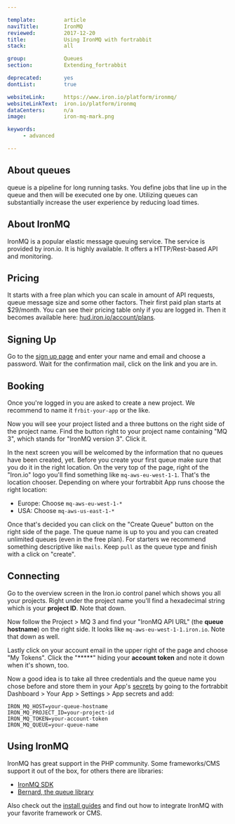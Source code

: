 ```yaml
---

template:         article
naviTitle:        IronMQ
reviewed:         2017-12-20
title:            Using IronMQ with fortrabbit
stack:            all

group:            Queues
section:          Extending_fortrabbit

deprecated:       yes
dontList:         true

websiteLink:      https://www.iron.io/platform/ironmq/
websiteLinkText:  iron.io/platform/ironmq
dataCenters:      n/a
image:            iron-mq-mark.png

keywords:
     - advanced

---
```



<!-- TODO: Delay until https://github.com/LaravelCollective/iron-queue uses IronMQ PHP SDK v4, which is required to use current IronMQ v3 -->



## About queues

 queue is a pipeline for long running tasks. You define jobs that line up in the queue and then will be executed one by one. Utilizing queues can substantially increase the user experience by reducing load times.


## About IronMQ

IronMQ is a popular elastic message queuing service. The service is provided by iron.io. It is highly available. It offers a HTTP/Rest-based API and monitoring.


## Pricing

It starts with a free plan which you can scale in amount of API requests, queue message size and some other factors. Their first paid plan starts at $29/month. You can see their pricing table only if you are logged in. Then it becomes available here: [hud.iron.io/account/plans](https://hud.iron.io/account/plans).


## Signing Up

Go to the [sign up page](https://hud.iron.io/users/new) and enter your name and email and choose a password. Wait for the confirmation mail, click on the link and you are in.


## Booking

Once you're logged in you are asked to create a new project. We recommend to name it `frbit-your-app` or the like.

Now you will see your project listed and a three buttons on the right side of the project name. Find the button right to your project name containing "MQ 3", which stands for "IronMQ version 3". Click it.

In the next screen you will be welcomed by the information that no queues have been created, yet. Before you create your first queue make sure that you do it in the right location. On the very top of the page, right of the "Iron.io" logo you'll find something like `mq-aws-eu-west-1-1`. That's the location chooser. Depending on where your fortrabbit App runs choose the right location:

* Europe: Choose `mq-aws-eu-west-1-*`
* USA: Choose `mq-aws-us-east-1-*`

Once that's decided you can click on the "Create Queue" button on the right side of the page. The queue name is up to you and you can created unlimited queues (even in the free plan). For starters we recommend something descriptive like `mails`. Keep `pull` as the queue type and finish with a click on "create". 

## Connecting

Go to the overview screen in the Iron.io control panel which shows you all your projects. Right under the project name you'll find a hexadecimal string which is your **project ID**. Note that down.

Now follow the Project > MQ 3 and find your "IronMQ API URL" (the **queue hostname**) on the right side. It looks like `mq-aws-eu-west-1-1.iron.io`. Note that down as well.

Lastly click on your account email in the upper right of the page and choose "My Tokens". Click the "*****" hiding your **account token** and note it down when it's shown, too.

Now a good idea is to take all three credentials and the queue name you chose before and store them in your App's [secrets](secrets-pro) by going to the fortrabbit Dashboard > Your App > Settings > App secrets and add:

```plain
IRON_MQ_HOST=your-queue-hostname
IRON_MQ_PROJECT_ID=your-project-id
IRON_MQ_TOKEN=your-account-token
IRON_MQ_QUEUE=your-queue-name
```

## Using IronMQ

IronMQ has great support in the PHP community. Some frameworks/CMS support it out of the box, for others there are libraries:

* [IronMQ SDK](https://github.com/iron-io/iron_mq_php)
* [Bernard, the queue library](https://github.com/bernardphp/bernard)

Also check out the [install guides](/#install-guides) and find out how to integrate IronMQ with your favorite framework or CMS.